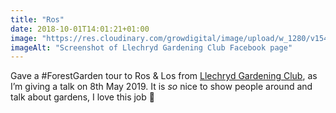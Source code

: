 ```yaml
---
title: "Ros"
date: 2018-10-01T14:01:21+01:00
image: "https://res.cloudinary.com/growdigital/image/upload/w_1280/v1544354187/llechryd-gardening-club-30094800687.png"
imageAlt: "Screenshot of Llechryd Gardening Club Facebook page"
---
```


Gave a #ForestGarden tour to Ros & Los from [Llechryd Gardening Club](https://www.facebook.com/LlechrydDGC/), as I’m giving a talk on 8th May 2019. It is _so_ nice to show people around and talk about gardens, I love this job 💚
